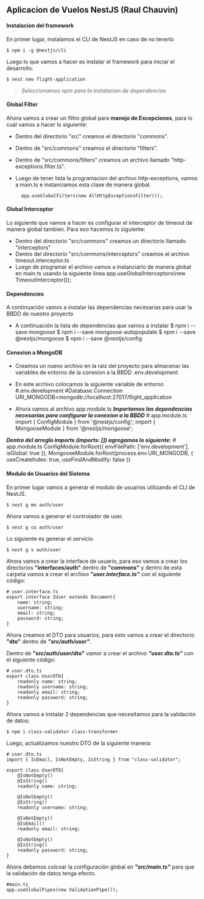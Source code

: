 ## Aplicacion de Vuelos NestJS (Raul Chauvin)
#### Instalacion del framework
En primer lugar, instalamos el CLI de NestJS en caso de no tenerlo

	$ npm i -g @nestjs/cli

Luego lo que vamos a hacer es instalar el framework para iniciar el desarrollo:

	$ nest new flight-application
>_Seleccionamos npm para la instalacion de dependencias_

#### Global Filter
Ahora vamos a crear un filtro global para **manejo de Excepciones**, para lo cual vamos a hacer lo siguiente:

* Dentro del directorio "src" creamos el directorio "commons".
* Dentro de "src/commons" creamos el directorio "filters".
* Dentro de "src/commons/filters" creamos un archivo llamado "http-exceptions.filter.ts".
* Luego de tener lista la programacion del archivo http-exceptions, vamos a main.ts e instanciamos esta clase de manera global.

		app.useGlobalFilters(new AllHttpExceptionsFilter());

#### Global Interceptor
Lo siguiente que vamos a hacer es configurar el interceptor de timeout de manera global tambien. Para eso hacemos lo siguiente:

* Dentro del directorio "src/commons" creamos un directorio llamado "interceptors"
* Dentro del directorio "src/commons/interceptors" creamos el archivo timeout.interceptor.ts
* Luego de programar el archivo vamos a instanciarlo de manera global en main.ts usando la siguiente linea
		app.useGlobalInterceptors(new TimeoutInterceptor());

#### Dependencies 
A continuación vamos a instalar las dependencias necesarias para usar la BBDD de nuestro proyecto
* A continuación la lista de dependencias que vamos a instalar
		$ npm i --save mongoose
		$ npm i --save mongoose-autopopulate
		$ npm i --save @nestjs/mongoose
		$ npm i --save @nestjs/config

#### Conexion a MongoDB
* Creamos un nuevo archivo en la raiz del proyecto para almacenar las variables de entorno de la conexion a la BBDD
		.env.development

* En este archivo colocamos la siguiente variable de entorno
		#.env.development
        #Database Connection
    	URI_MONGODB=mongodb://localhost:27017/flight_application

* Ahora vamos al archivo app.module.ts
**_Importamos las dependencias necesarias para configurar la conexion a la BBDD_**
		# app.module.ts
        import { ConfigModule } from '@nestjs/config';
		import { MongooseModule } from '@nestjs/mongoose';

**_Dentro del arreglo imports (imports: []) agregamos lo siguiente:_**
        # app.module.ts
		ConfigModule.forRoot({
			envFilePath: ['env.development'],
			isGlobal: true 
		}), 
		MongooseModule.forRoot(process.env.URI_MONGODB, {
			useCreateIndex: true,
			useFindAndModify: false
		})

#### Modulo de Usuarios del Sistema
En primer lugar vamos a generar el modulo de usuarios utilizando el CLI de NestJS.

    $ nest g mo auth/user

Ahora vamos a generar el controlador de user.

    $ nest g co auth/user

Lo siguiente es generar el servicio.

    $ nest g s auth/user

Ahora vamos a crear la interface de usuario, para eso vamos a crear los directorios **"interfaces/auth"** dentro de **"commons"**
y dentro de esta carpeta vamos a crear el archivo **_"user.interface.ts"_** con el siguiente código:

    # user.interface.ts
    export interface IUser extends Document{
        name: string;
        username: string;
        email: string;
        password: string;
    }

Ahora creamos el DTO para usuarios, para esto vamos a crear el directorio **"dto"** dentro de **_"src/auth/user"_**.

Dentro de **"src/auth/user/dto"** vamor a crear el archivo **_"user.dto.ts"_** con el siguiente código:

    # user.dto.ts
    export class UserDTO{
        readonly name: string;
        readonly username: string;
        readonly email: string;
        readonly password: string;
    }

Ahora vamos a instalar 2 dependencias que necesitamos para la validación de datos:

    $ npm i class-validator class-transformer

Luego, actualizamos nuestro DTO de la siguiente manera:

    # user.dto.ts
    import { IsEmail, IsNotEmpty, IsString } from "class-validator";

    export class UserDTO{
        @IsNotEmpty()
        @IsString()
        readonly name: string;

        @IsNotEmpty()
        @IsString()
        readonly username: string;

        @IsNotEmpty()
        @IsEmail()
        readonly email: string;
        
        @IsNotEmpty()
        @IsString()
        readonly password: string;
    }

Ahora debemos colcoar la configuración global en **_"src/main.ts"_** para que la validación de datos tenga efecto.

    #main.ts
    app.useGlobalPipes(new ValidationPipe());